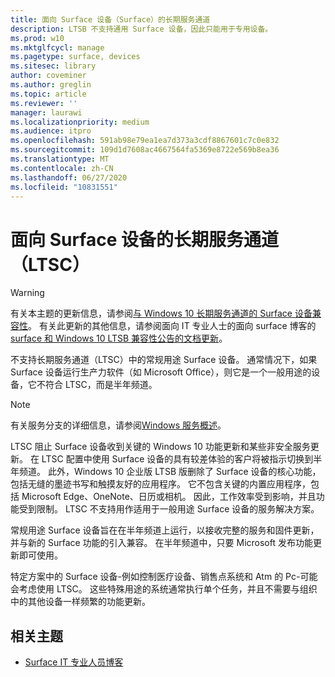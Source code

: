 ```yaml
---
title: 面向 Surface 设备（Surface）的长期服务通道
description: LTSB 不支持通用 Surface 设备，因此只能用于专用设备。
ms.prod: w10
ms.mktglfcycl: manage
ms.pagetype: surface, devices
ms.sitesec: library
author: coveminer
ms.author: greglin
ms.topic: article
ms.reviewer: ''
manager: laurawi
ms.localizationpriority: medium
ms.audience: itpro
ms.openlocfilehash: 591ab98e79ea1ea7d373a3cdf8867601c7c0e832
ms.sourcegitcommit: 109d1d7608ac4667564fa5369e8722e569b8ea36
ms.translationtype: MT
ms.contentlocale: zh-CN
ms.lasthandoff: 06/27/2020
ms.locfileid: "10831551"
---
```

# 面向 Surface 设备的长期服务通道（LTSC）

>[!WARNING]
>有关本主题的更新信息，请参阅[与 Windows 10 长期服务通道的 Surface 设备兼容性](surface-device-compatibility-with-windows-10-ltsc.md)。 有关此更新的其他信息，请参阅面向 IT 专业人士的面向 surface 博客的[surface 和 Windows 10 LTSB 兼容性公告的文档更新](https://blogs.technet.microsoft.com/surface/2017/04/11/documentation-updates-for-surface-and-windows-10-ltsb-compatibility)。

不支持长期服务通道（LTSC）中的常规用途 Surface 设备。 通常情况下，如果 Surface 设备运行生产力软件（如 Microsoft Office），则它是一个一般用途的设备，它不符合 LTSC，而是半年频道。 

>[!NOTE]
>有关服务分支的详细信息，请参阅[Windows 服务概述](https://technet.microsoft.com/itpro/windows/manage/waas-overview)。

LTSC 阻止 Surface 设备收到关键的 Windows 10 功能更新和某些非安全服务更新。 在 LTSC 配置中使用 Surface 设备的具有较差体验的客户将被指示切换到半年频道。 此外，Windows 10 企业版 LTSB 版删除了 Surface 设备的核心功能，包括无缝的墨迹书写和触摸友好的应用程序。 它不包含关键的内置应用程序，包括 Microsoft Edge、OneNote、日历或相机。 因此，工作效率受到影响，并且功能受到限制。 LTSC 不支持用作适用于一般用途 Surface 设备的服务解决方案。 

常规用途 Surface 设备旨在在半年频道上运行，以接收完整的服务和固件更新，并与新的 Surface 功能的引入兼容。 在半年频道中，只要 Microsoft 发布功能更新即可使用。

特定方案中的 Surface 设备-例如控制医疗设备、销售点系统和 Atm 的 Pc-可能会考虑使用 LTSC。 这些特殊用途的系统通常执行单个任务，并且不需要与组织中的其他设备一样频繁的功能更新。 

## 相关主题

- [Surface IT 专业人员博客](https://techcommunity.microsoft.com/t5/Surface-IT-Pro-Blog/bg-p/SurfaceITPro)

